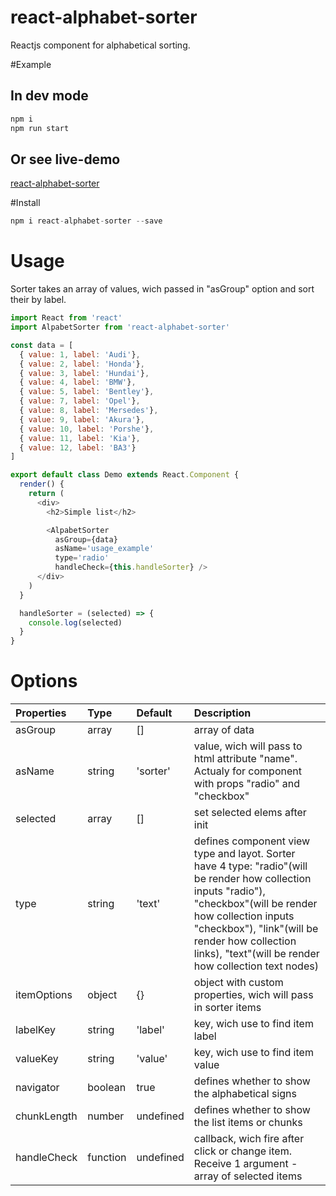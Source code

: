 # react-alphabet-sorter
Reactjs component for alphabetical sorting.

#Example
## In dev mode
```javascript
npm i
npm run start
```
## Or see live-demo
[react-alphabet-sorter](https://elistratovroman.github.io/react-alphabet-sorter/)

#Install
```javascript
npm i react-alphabet-sorter --save
```

# Usage
Sorter takes an array of values, wich passed in "asGroup" option and sort their by label.

```javascript
import React from 'react'
import AlpabetSorter from 'react-alphabet-sorter'

const data = [
  { value: 1, label: 'Audi'},
  { value: 2, label: 'Honda'},
  { value: 3, label: 'Hundai'},
  { value: 4, label: 'BMW'},
  { value: 5, label: 'Bentley'},
  { value: 7, label: 'Opel'},
  { value: 8, label: 'Mersedes'},
  { value: 9, label: 'Akura'},
  { value: 10, label: 'Porshe'},
  { value: 11, label: 'Kia'},
  { value: 12, label: 'ВАЗ'}
]

export default class Demo extends React.Component {
  render() {
    return (
      <div>
        <h2>Simple list</h2>

        <AlpabetSorter
          asGroup={data}
          asName='usage_example'
          type='radio'
          handleCheck={this.handleSorter} />
      </div>
    )
  }

  handleSorter = (selected) => {
    console.log(selected)
  }
}
```

# Options
  Properties |  Type    |  Default  |  Description
:------------|:---------|:----------|:---------------
  asGroup    |  array   |  []       |  array of data
  asName     |  string  | 'sorter'  |  value, wich will pass to html attribute "name". Actualy for component with props "radio" and "checkbox"
  selected   |  array   | []        |  set selected elems after init
  type       |  string  | 'text'    |  defines component view type and layot. Sorter have 4 type: "radio"(will be render how collection inputs "radio"), "checkbox"(will be render how collection inputs "checkbox"), "link"(will be render how collection links), "text"(will be render how collection text nodes)
  itemOptions| object   | {}        | object with custom properties, wich will pass in sorter items
  labelKey   | string   | 'label'   | key, wich use to find item label
  valueKey   | string   | 'value'   | key, wich use to find item value
  navigator  | boolean  | true      | defines whether to show the alphabetical signs
  chunkLength| number   | undefined | defines whether to show the list items or chunks
  handleCheck| function | undefined | callback, wich fire after click or change item. Receive 1 argument - array of selected items

